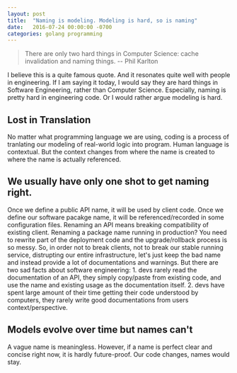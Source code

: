 ```yaml
---
layout: post
title:  "Naming is modeling. Modeling is hard, so is naming"
date:   2016-07-24 00:00:00 -0700
categories: golang programming
---
```


> There are only two hard things in Computer Science: cache invalidation and naming things.
> -- Phil Karlton

I believe this is a quite famous quote. And it resonates quite well with people in engineering.
If I am saying it today, I would say they are hard things in Software Engineering, rather than
Computer Science. Especially, naming is pretty hard in engineering code. Or I would rather argue modeling is hard.

## Lost in Translation
No matter what programming language we are using, coding is a process of tranlating our modeling of
real-world logic into program. Human language is contextual. But the context changes from where
the name is created to where the name is actually referenced.

## We usually have only one shot to get naming right.
Once we define a public API name, it will be used by client code. Once we define our software pacakge name, it will
be referenced/recorded in some configuration files. Renaming an API means breaking compatibility of existing client.
Renaming a package name running in production? You need to rewrite part of the deployment code and the upgrade/rollback
process is so messy. So, in order not to break clients, not to break our stable running service, distrupting
our entire infrastructure, let's just keep the bad name and instead provide a lot of documentations and warnings.
But there are two sad facts about software engineering: 1. devs rarely read the documentation of an API, they simply
copy/paste from existing code, and use the name and existing usage as the documentation itself. 2. devs have spent
large amount of their time getting their code understood by computers, they rarely write
good documentations from users context/perspective. 

## Models evolve over time but names can't
A vague name is meaningless. However, if a name is perfect clear and concise right now, it is hardly future-proof.
Our code changes, names would stay.
